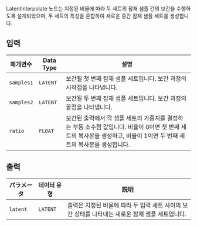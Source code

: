 
LatentInterpolate 노드는 지정된 비율에 따라 두 세트의 잠재 샘플 간의 보간을 수행하도록 설계되었으며, 두 세트의 특성을 혼합하여 새로운 중간 잠재 샘플 세트를 생성합니다.

## 입력

| 매개변수    | Data Type | 설명 |
|--------------|-------------|-------------|
| `samples1`   | `LATENT`    | 보간될 첫 번째 잠재 샘플 세트입니다. 보간 과정의 시작점을 나타냅니다. |
| `samples2`   | `LATENT`    | 보간될 두 번째 잠재 샘플 세트입니다. 보간 과정의 끝점을 나타냅니다. |
| `ratio`      | `FLOAT`     | 보간된 출력에서 각 샘플 세트의 가중치를 결정하는 부동 소수점 값입니다. 비율이 0이면 첫 번째 세트의 복사본을 생성하고, 비율이 1이면 두 번째 세트의 복사본을 생성합니다. |

## 출력

| パラメータ | 데이터 유형 | 説明 |
|-----------|-------------|-------------|
| `latent`  | `LATENT`    | 출력은 지정된 비율에 따라 두 입력 세트 사이의 보간 상태를 나타내는 새로운 잠재 샘플 세트입니다. |

